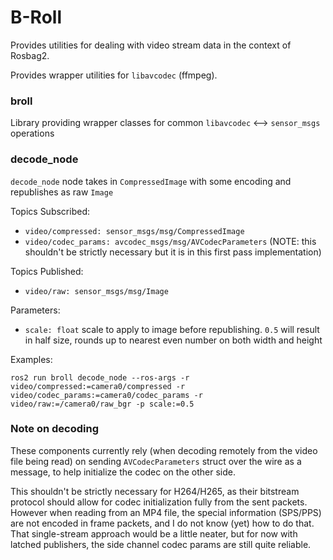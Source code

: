 # B-Roll

Provides utilities for dealing with video stream data in the context of Rosbag2.

Provides wrapper utilities for `libavcodec` (ffmpeg).

### broll

Library providing wrapper classes for common `libavcodec` <--> `sensor_msgs` operations

### decode_node

`decode_node` node takes in `CompressedImage` with some encoding and republishes as raw `Image`

Topics Subscribed:
* `video/compressed: sensor_msgs/msg/CompressedImage`
* `video/codec_params: avcodec_msgs/msg/AVCodecParameters` (NOTE: this shouldn't be strictly necessary but it is in this first pass implementation)

Topics Published:
* `video/raw: sensor_msgs/msg/Image`

Parameters:
* `scale: float` scale to apply to image before republishing. `0.5` will result in half size, rounds up to nearest even number on both width and height

Examples:

```
ros2 run broll decode_node --ros-args -r video/compressed:=camera0/compressed -r video/codec_params:=camera0/codec_params -r video/raw:=/camera0/raw_bgr -p scale:=0.5
```

### Note on decoding

These components currently rely (when decoding remotely from the video file being read) on sending `AVCodecParameters` struct over the wire as a message, to help initialize the codec on the other side.

This shouldn't be strictly necessary for H264/H265, as their bitstream protocol should allow for codec initialization fully from the sent packets.
However when reading from an MP4 file, the special information (SPS/PPS) are not encoded in frame packets, and I do not know (yet) how to do that.
That single-stream approach would be a little neater, but for now with latched publishers, the side channel codec params are still quite reliable.
